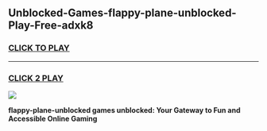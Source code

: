 
## Unblocked-Games-flappy-plane-unblocked-Play-Free-adxk8
<h3>
<a href="https://premium76.site?title=flappy-plane-unblocked&ref=20M">CLICK TO PLAY</a></h3>
<hr>

<h3>
<a href="https://premium76.site?title=flappy-plane-unblocked&ref=20M">CLICK 2 PLAY</a>
  
</h3>

<a href="https://premium76.site?title=flappy-plane-unblocked&ref=19M"><img src="https://clearcache.store/games.png"></a>


**flappy-plane-unblocked games unblocked: Your Gateway to Fun and Accessible Online Gaming**
